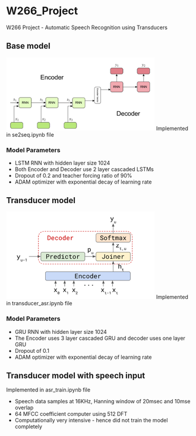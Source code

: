 # W266_Project
W266 Project - Automatic Speech Recognition using Transducers

## Base model 
<img src="encoder_decoder.png" alt="drawing" width="400"/>
Implemented in se2seq.ipynb file

### Model Parameters
 - LSTM RNN with hidden layer size 1024 
 - Both Encoder and Decoder use 2 layer cascaded LSTMs
 - Dropout of 0.2 and teacher forcing ratio of 90%
 - ADAM optimizer with exponential decay of learning rate

## Transducer model 
<img src="trans_module.png" alt="drawing" width="400"/>
Implemented in transducer_asr.ipynb file

### Model Parameters
 - GRU RNN with hidden layer size 1024 
 - The Encoder uses 3 layer cascaded GRU and decoder uses one layer GRU
 - Dropout of 0.1 
 - ADAM optimizer with exponential decay of learning rate

## Transducer model with speech input

Implemented in asr_train.ipynb file
 - Speech data samples at 16KHz, Hanning window of 20msec and 10mse overlap
 - 64 MFCC coefficient computer using 512 DFT
 - Computationally very intensive - hence did not train the model completely

